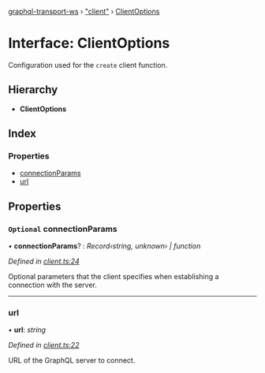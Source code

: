 [graphql-transport-ws](../README.md) › ["client"](../modules/_client_.md) › [ClientOptions](_client_.clientoptions.md)

# Interface: ClientOptions

Configuration used for the `create` client function.

## Hierarchy

* **ClientOptions**

## Index

### Properties

* [connectionParams](_client_.clientoptions.md#optional-connectionparams)
* [url](_client_.clientoptions.md#url)

## Properties

### `Optional` connectionParams

• **connectionParams**? : *Record‹string, unknown› | function*

*Defined in [client.ts:24](https://github.com/enisdenjo/graphql-transport-ws/blob/cf71465/src/client.ts#L24)*

Optional parameters that the client specifies when establishing a connection with the server.

___

###  url

• **url**: *string*

*Defined in [client.ts:22](https://github.com/enisdenjo/graphql-transport-ws/blob/cf71465/src/client.ts#L22)*

URL of the GraphQL server to connect.
